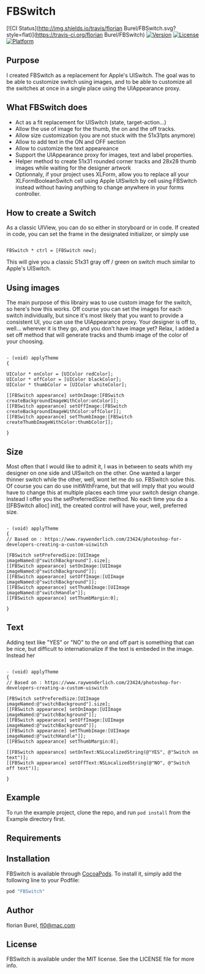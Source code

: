# FBSwitch

[![CI Status](http://img.shields.io/travis/florian Burel/FBSwitch.svg?style=flat)](https://travis-ci.org/florian Burel/FBSwitch)
[![Version](https://img.shields.io/cocoapods/v/FBSwitch.svg?style=flat)](http://cocoapods.org/pods/FBSwitch)
[![License](https://img.shields.io/cocoapods/l/FBSwitch.svg?style=flat)](http://cocoapods.org/pods/FBSwitch)
[![Platform](https://img.shields.io/cocoapods/p/FBSwitch.svg?style=flat)](http://cocoapods.org/pods/FBSwitch)

Purpose
--------------

I created FBSwitch as a replacement for Apple's UISwitch. The goal was to be able to customize switch using images, and to be able to customize all the switches at once in a single place using the UIAppearance proxy.

What FBSwitch does
----------------

* Act as a fit replacement for UISwitch (state, target-action...)
* Allow the use of image for the thumb, the on and the off tracks.
* Allow size customization (you are not stuck with the 51x31pts anymore)
* Allow to add text in the ON and OFF section
* Allow to customize the text appeareance
* Support the UIAppearance proxy for images, text and label properties.
* Helper method to create 51x31 rounded corner tracks and 28x28 thumb images while waiting for the designer artwork
* Optionnaly, if your project uses XLForm, allow you to replace all your XLFormBooleanSwitch cell using Apple UISwitch by cell using FBSwitch instead without having anything to change anywhere in your forms controller.

## How to create a Switch

As a classic UIView, you can do so either in storyboard or in code. If created in code, you can set the frame in the designated initializer, or simply use 

```objc

FBSwitch * ctrl = [FBSwitch new];

```
This will give you a classic 51x31 gray off / green on switch much similar to Apple's UISwitch.

## Using images

The main purpose of this librairy was to use custom image for the switch, so here's how this works. Off course you can set the images for each switch individually, but since it's most likely that you want to provide a consistent UI, you can use the UIAppearance proxy.
Your designer is off to, well... wherever it is they go, and you don't have image yet? Relax, I added a set off method that will generate tracks and thumb image of the color of your choosing.

```objc

- (void) applyTheme
{

UIColor * onColor = [UIColor redColor];
UIColor * offColor = [UIColor blackColor];
UIColor * thumbColor = [UIColor whiteColor];

[[FBSwitch appearance] setOnImage:[FBSwitch createBackgroundImageWithColor:onColor]];
[[FBSwitch appearance] setOffImage:[FBSwitch createBackgroundImageWithColor:offColor]];
[[FBSwitch appearance] setThumbImage:[FBSwitch createThumbImageWithColor:thumbColor]];

}

```

## Size

Most often that I would like to admit it, I was in between to seats whith my designer on one side and UISwitch on the other. One wanted a larger thinner switch while the other, well, wont let me do so. FBSwitch solve this. Of course you can do use initWithFrame, but that will imply that you would have to change this at multiple places each time your switch design change. Instead I offer you the setPreferredSize: method. No each time you do a [[FBSwitch alloc] init], the created control will have your, well, preferred size.

```objc

- (void) applyTheme
{
// Based on : https://www.raywenderlich.com/23424/photoshop-for-developers-creating-a-custom-uiswitch

[FBSwitch setPreferedSize:[UIImage imageNamed:@"switchBackground"].size];
[[FBSwitch appearance] setOnImage:[UIImage imageNamed:@"switchBackground"]];
[[FBSwitch appearance] setOffImage:[UIImage imageNamed:@"switchBackground"]];
[[FBSwitch appearance] setThumbImage:[UIImage imageNamed:@"switchHandle"]];
[[FBSwitch appearance] setThumbMargin:0];

}

```
## Text

Adding text like "YES" or "NO" to the on and off part is something that can be nice, but difficult to internationalize if the text is embeded in the image. Instead her

```objc

- (void) applyTheme
{
// Based on : https://www.raywenderlich.com/23424/photoshop-for-developers-creating-a-custom-uiswitch

[FBSwitch setPreferedSize:[UIImage imageNamed:@"switchBackground"].size];
[[FBSwitch appearance] setOnImage:[UIImage imageNamed:@"switchBackground"]];
[[FBSwitch appearance] setOffImage:[UIImage imageNamed:@"switchBackground"]];
[[FBSwitch appearance] setThumbImage:[UIImage imageNamed:@"switchHandle"]];
[[FBSwitch appearance] setThumbMargin:0];

[[FBSwitch appearance] setOnText:NSLocalizedString(@"YES", @"Switch on text")];
[[FBSwitch appearance] setOffText:NSLocalizedString(@"NO", @"Switch off text")];

}

```


## Example

To run the example project, clone the repo, and run `pod install` from the Example directory first.

## Requirements

## Installation

FBSwitch is available through [CocoaPods](http://cocoapods.org). To install
it, simply add the following line to your Podfile:

```ruby
pod "FBSwitch"
```

## Author

florian Burel, fl0@mac.com

## License

FBSwitch is available under the MIT license. See the LICENSE file for more info.

